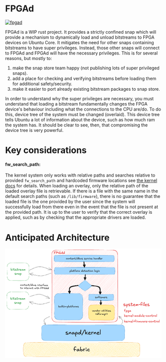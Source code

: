 # FPGAd

[![fpgad](https://snapcraft.io/fpgad/badge.svg)](https://snapcraft.io/fpgad)

FPGAd is a WIP rust project.
It provides a strictly confined snap which will provide a mechanism to dynamically load and unload bitstreams to FPGA
devices on Ubuntu Core.
It mitigates the need for other snaps containing bitstreams to have super privileges.
Instead, those other snaps will connect to FPGAd and FPGAd will have the necessary privileges.
This is for several reasons, but mostly to:

1. make the snap store team happy (not publishing lots of super privileged snaps).
2. add a place for checking and verifying bitstreams before loading them for additional safety/security.
3. make it easier to port already existing bitstream packages to snap store.

In order to understand why the super privileges are necessary, you must understand that loading a bitstream
fundamentally changes the FPGA device's behaviour including what the connections to the CPU are/do.
To do this, device tree of the system must be changed (overlaid).
This device tree tells Ubuntu a lot of information about the device, such as how much ram the system has.
It should be clear to see, then, that compromising the device tree is very powerful.

# Key considerations

#### fw_search_path:

The kernel system only works with relative paths and searches relative to provided `fw_search_path` and hardcoded
firmware
locations see [the kernel docs](https://docs.kernel.org/driver-api/firmware/fw_search_path.html) for details. When
loading an overlay, only the relative path of the loaded overlay file is retrievable. If there is a file with the same
name in the default search paths (such as `/lib/firmware`), there is no guarantee that the loaded file is the one
provided by the user since the system will successfully load from there even in the event that the file is not present
at the provided path. It is up to the user to verify that the correct overlay is applied, such as by checking that the
appropriate drivers are loaded.

# Anticipated Architecture

![anticipated_architecture.png](docs/assets/anticipated_architecture.png)

